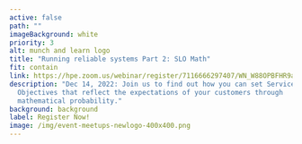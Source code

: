 ```yaml
---
active: false
path: ""
imageBackground: white
priority: 3
alt: munch and learn logo
title: "Running reliable systems Part 2: SLO Math"
fit: contain
link: https://hpe.zoom.us/webinar/register/7116666297407/WN_W88OPBFHR9adPaz5I6I0bQ
description: "Dec 14, 2022: Join us to find out how you can set Service Level
  Objectives that reflect the expectations of your customers through
  mathematical probability."
background: background
label: Register Now!
image: /img/event-meetups-newlogo-400x400.png
---
```

